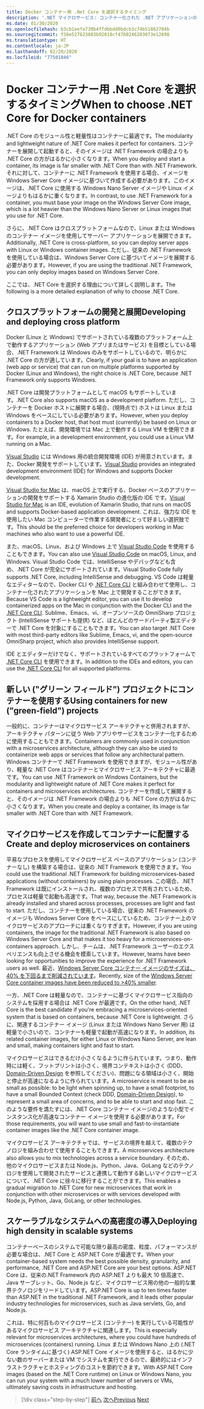 ```yaml
---
title: Docker コンテナー用 .Net Core を選択するタイミング
description: '.NET マイクロサービス: コンテナー化された .NET アプリケーションのアーキテクチャ | Docker コンテナー用 .Net Core を選択するタイミング'
ms.date: 01/30/2020
ms.openlocfilehash: b3cb1eefe739b4ffdbbdd0bdcb3c74b51862704b
ms.sourcegitcommit: f38e527623883b92010cf4760246203073e12898
ms.translationtype: HT
ms.contentlocale: ja-JP
ms.lasthandoff: 02/20/2020
ms.locfileid: "77501846"
---
```

# <a name="when-to-choose-net-core-for-docker-containers"></a><span data-ttu-id="61723-103">Docker コンテナー用 .Net Core を選択するタイミング</span><span class="sxs-lookup"><span data-stu-id="61723-103">When to choose .NET Core for Docker containers</span></span>

<span data-ttu-id="61723-104">.NET Core のモジュール性と軽量性はコンテナーに最適です。</span><span class="sxs-lookup"><span data-stu-id="61723-104">The modularity and lightweight nature of .NET Core makes it perfect for containers.</span></span> <span data-ttu-id="61723-105">コンテナーを展開して起動すると、そのイメージは .NET Framework の場合よりも .NET Core の方がはるかに小さくなります。</span><span class="sxs-lookup"><span data-stu-id="61723-105">When you deploy and start a container, its image is far smaller with .NET Core than with .NET Framework.</span></span> <span data-ttu-id="61723-106">それに対して、コンテナーに .NET Framework を使用する場合、イメージを Windows Server Core イメージに基づいて作成する必要があります。このイメージは、.NET Core に使用する Windows Nano Server イメージや Linux イメージよりもはるかに重くなります。</span><span class="sxs-lookup"><span data-stu-id="61723-106">In contrast, to use .NET Framework for a container, you must base your image on the Windows Server Core image, which is a lot heavier than the Windows Nano Server or Linux images that you use for .NET Core.</span></span>

<span data-ttu-id="61723-107">さらに、.NET Core はクロスプラットフォームなので、Linux または Windows のコンテナー イメージを使用してサーバー アプリケーションを展開できます。</span><span class="sxs-lookup"><span data-stu-id="61723-107">Additionally, .NET Core is cross-platform, so you can deploy server apps with Linux or Windows container images.</span></span> <span data-ttu-id="61723-108">ただし、従来の .NET Framework を使用している場合は、Windows Server Core に基づいてイメージを展開する必要があります。</span><span class="sxs-lookup"><span data-stu-id="61723-108">However, if you are using the traditional .NET Framework, you can only deploy images based on Windows Server Core.</span></span>

<span data-ttu-id="61723-109">ここでは、.NET Core を選択する理由について詳しく説明します。</span><span class="sxs-lookup"><span data-stu-id="61723-109">The following is a more detailed explanation of why to choose .NET Core.</span></span>

## <a name="developing-and-deploying-cross-platform"></a><span data-ttu-id="61723-110">クロスプラットフォームの開発と展開</span><span class="sxs-lookup"><span data-stu-id="61723-110">Developing and deploying cross platform</span></span>

<span data-ttu-id="61723-111">Docker (Linux と Windows) でサポートされている複数のプラットフォーム上で動作するアプリケーション (Web アプリまたはサービス) を目標としている場合、.NET Framework は Windows のみをサポートしているので、明らかに .NET Core の方が適しています。</span><span class="sxs-lookup"><span data-stu-id="61723-111">Clearly, if your goal is to have an application (web app or service) that can run on multiple platforms supported by Docker (Linux and Windows), the right choice is .NET Core, because .NET Framework only supports Windows.</span></span>

<span data-ttu-id="61723-112">.NET Core は開発プラットフォームとして macOS もサポートしています。</span><span class="sxs-lookup"><span data-stu-id="61723-112">.NET Core also supports macOS as a development platform.</span></span> <span data-ttu-id="61723-113">ただし、コンテナーを Docker ホストに展開する場合、(現時点で) ホストは Linux または Windows をベースにしている必要があります。</span><span class="sxs-lookup"><span data-stu-id="61723-113">However, when you deploy containers to a Docker host, that host must (currently) be based on Linux or Windows.</span></span> <span data-ttu-id="61723-114">たとえば、開発環境では Mac 上で動作する Linux VM を使用できます。</span><span class="sxs-lookup"><span data-stu-id="61723-114">For example, in a development environment, you could use a Linux VM running on a Mac.</span></span>

<span data-ttu-id="61723-115">[Visual Studio](https://www.visualstudio.com/vs/) には Windows 用の統合開発環境 (IDE) が用意されています。また、Docker 開発をサポートしています。</span><span class="sxs-lookup"><span data-stu-id="61723-115">[Visual Studio](https://www.visualstudio.com/vs/) provides an integrated development environment (IDE) for Windows and supports Docker development.</span></span>

<span data-ttu-id="61723-116">[Visual Studio for Mac](https://www.visualstudio.com/vs/visual-studio-mac/) は、macOS 上で実行する、Docker ベースのアプリケーションの開発をサポートする Xamarin Studio の進化版の IDE です。</span><span class="sxs-lookup"><span data-stu-id="61723-116">[Visual Studio for Mac](https://www.visualstudio.com/vs/visual-studio-mac/) is an IDE, evolution of Xamarin Studio, that runs on macOS and supports Docker-based application development.</span></span> <span data-ttu-id="61723-117">これは、強力な IDE を使用したい Mac コンピューターで作業する開発者にとって好ましい選択肢です。</span><span class="sxs-lookup"><span data-stu-id="61723-117">This should be the preferred choice for developers working in Mac machines who also want to use a powerful IDE.</span></span>

<span data-ttu-id="61723-118">また、macOS、Linux、および Windows 上で [Visual Studio Code](https://code.visualstudio.com/) を使用することもできます。</span><span class="sxs-lookup"><span data-stu-id="61723-118">You can also use [Visual Studio Code](https://code.visualstudio.com/) on macOS, Linux, and Windows.</span></span> <span data-ttu-id="61723-119">Visual Studio Code では、IntelliSense やデバッグなども含め、.NET Core が完全にサポートされています。</span><span class="sxs-lookup"><span data-stu-id="61723-119">Visual Studio Code fully supports .NET Core, including IntelliSense and debugging.</span></span> <span data-ttu-id="61723-120">VS Code は軽量なエディターなので、Docker CLI や [.NET Core CLI](../../../core/tools/index.md) と組み合わせて使用し、コンテナー化されたアプリケーションを Mac 上で開発することができます。</span><span class="sxs-lookup"><span data-stu-id="61723-120">Because VS Code is a lightweight editor, you can use it to develop containerized apps on the Mac in conjunction with the Docker CLI and the [.NET Core CLI](../../../core/tools/index.md).</span></span> <span data-ttu-id="61723-121">Sublime、Emacs、vi、オープンソースの OmniSharp プロジェクト (IntelliSense サポートも提供) など、ほとんどのサードパーティ製エディターで .NET Core を対象にすることもできます。</span><span class="sxs-lookup"><span data-stu-id="61723-121">You can also target .NET Core with most third-party editors like Sublime, Emacs, vi, and the open-source OmniSharp project, which also provides IntelliSense support.</span></span>

<span data-ttu-id="61723-122">IDE とエディターだけでなく、サポートされているすべてのプラットフォームで [.NET Core CLI](../../../core/tools/index.md) を使用できます。</span><span class="sxs-lookup"><span data-stu-id="61723-122">In addition to the IDEs and editors, you can use the [.NET Core CLI](../../../core/tools/index.md) for all supported platforms.</span></span>

## <a name="using-containers-for-new-green-field-projects"></a><span data-ttu-id="61723-123">新しい ("グリーン フィールド") プロジェクトにコンテナーを使用する</span><span class="sxs-lookup"><span data-stu-id="61723-123">Using containers for new ("green-field") projects</span></span>

<span data-ttu-id="61723-124">一般的に、コンテナーはマイクロサービス アーキテクチャと併用されますが、アーキテクチャ パターンに従う Web アプリやサービスをコンテナー化するために使用することもできます。</span><span class="sxs-lookup"><span data-stu-id="61723-124">Containers are commonly used in conjunction with a microservices architecture, although they can also be used to containerize web apps or services that follow any architectural pattern.</span></span> <span data-ttu-id="61723-125">Windows コンテナーで .NET Framework を使用できますが、モジュール性があり、軽量な .NET Core はコンテナーとマイクロサービス アーキテクチャに最適です。</span><span class="sxs-lookup"><span data-stu-id="61723-125">You can use .NET Framework on Windows Containers, but the modularity and lightweight nature of .NET Core makes it perfect for containers and microservices architectures.</span></span> <span data-ttu-id="61723-126">コンテナーを作成して展開すると、そのイメージは .NET Framework の場合よりも .NET Core の方がはるかに小さくなります。</span><span class="sxs-lookup"><span data-stu-id="61723-126">When you create and deploy a container, its image is far smaller with .NET Core than with .NET Framework.</span></span>

## <a name="create-and-deploy-microservices-on-containers"></a><span data-ttu-id="61723-127">マイクロサービスを作成してコンテナーに配置する</span><span class="sxs-lookup"><span data-stu-id="61723-127">Create and deploy microservices on containers</span></span>

<span data-ttu-id="61723-128">平易なプロセスを使用してマイクロサービス ベースのアプリケーション (コンテナーなし) を構築する場合は、従来の .NET Framework を使用できます。</span><span class="sxs-lookup"><span data-stu-id="61723-128">You could use the traditional .NET Framework for building microservices-based applications (without containers) by using plain processes.</span></span> <span data-ttu-id="61723-129">この場合、.NET Framework は既にインストールされ、複数のプロセスで共有されているため、プロセスは軽量で起動も高速です。</span><span class="sxs-lookup"><span data-stu-id="61723-129">That way, because the .NET Framework is already installed and shared across processes, processes are light and fast to start.</span></span> <span data-ttu-id="61723-130">ただし、コンテナーを使用している場合、従来の .NET Framework のイメージも Windows Server Core をベースにしているため、コンテナー上のマイクロサービスのアプローチには重くなりすぎます。</span><span class="sxs-lookup"><span data-stu-id="61723-130">However, if you are using containers, the image for the traditional .NET Framework is also based on Windows Server Core and that makes it too heavy for a microservices-on-containers approach.</span></span> <span data-ttu-id="61723-131">しかし、チームは、.NET Framework ユーザーのエクスペリエンスも向上させる機会を模索しています。</span><span class="sxs-lookup"><span data-stu-id="61723-131">However, teams have been looking for opportunities to improve the experience for .NET Framework users as well.</span></span> <span data-ttu-id="61723-132">最近、[Windows Server Core コンテナー イメージのサイズは、40% を下回るまで削減されています](https://devblogs.microsoft.com/dotnet/we-made-windows-server-core-container-images-40-smaller)。</span><span class="sxs-lookup"><span data-stu-id="61723-132">Recently, size of the [Windows Server Core container images have been reduced to >40% smaller](https://devblogs.microsoft.com/dotnet/we-made-windows-server-core-container-images-40-smaller).</span></span> 

<span data-ttu-id="61723-133">一方、.NET Core は軽量なので、コンテナーに基づくマイクロサービス指向のシステムを採用する場合は .NET Core が最適です。</span><span class="sxs-lookup"><span data-stu-id="61723-133">On the other hand, .NET Core is the best candidate if you're embracing a microservices-oriented system that is based on containers, because .NET Core is lightweight.</span></span> <span data-ttu-id="61723-134">さらに、関連するコンテナー イメージ (Linux または Windows Nano Server 用) は軽量で小さいので、コンテナーも軽量で起動が高速になります。</span><span class="sxs-lookup"><span data-stu-id="61723-134">In addition, its related container images, for either Linux or Windows Nano Server, are lean and small, making containers light and fast to start.</span></span>

<span data-ttu-id="61723-135">マイクロサービスはできるだけ小さくなるように作られています。つまり、動作時には軽く、フットプリントは小さく、境界コンテキストは小さく (DDD、[Domain-Driven Design](https://en.wikipedia.org/wiki/Domain-driven_design) を参照してください)、問題になる領域は小さく、開始と停止が高速になるように作られています。</span><span class="sxs-lookup"><span data-stu-id="61723-135">A microservice is meant to be as small as possible: to be light when spinning up, to have a small footprint, to have a small Bounded Context (check DDD, [Domain-Driven Design](https://en.wikipedia.org/wiki/Domain-driven_design)), to represent a small area of concerns, and to be able to start and stop fast.</span></span> <span data-ttu-id="61723-136">このような要件を満たすには、.NET Core コンテナー イメージのような小型でインスタンス化が高速なコンテナー イメージを使用する必要があります。</span><span class="sxs-lookup"><span data-stu-id="61723-136">For those requirements, you will want to use small and fast-to-instantiate container images like the .NET Core container image.</span></span>

<span data-ttu-id="61723-137">マイクロサービス アーキテクチャでは、サービスの境界を越えて、複数のテクノロジを組み合わせて使用することもできます。</span><span class="sxs-lookup"><span data-stu-id="61723-137">A microservices architecture also allows you to mix technologies across a service boundary.</span></span> <span data-ttu-id="61723-138">そのため、他のマイクロサービスまたは Node.js、Python、Java、GoLang などのテクノロジを使用して開発されたサービスと連携して動作する新しいマイクロサービスについて、.NET Core に徐々に移行することができます。</span><span class="sxs-lookup"><span data-stu-id="61723-138">This enables a gradual migration to .NET Core for new microservices that work in conjunction with other microservices or with services developed with Node.js, Python, Java, GoLang, or other technologies.</span></span>

## <a name="deploying-high-density-in-scalable-systems"></a><span data-ttu-id="61723-139">スケーラブルなシステムへの高密度の導入</span><span class="sxs-lookup"><span data-stu-id="61723-139">Deploying high density in scalable systems</span></span>

<span data-ttu-id="61723-140">コンテナーベースのシステムで可能な限り最高の密度、粒度、パフォーマンスが必要な場合は、.NET Core と ASP.NET Core が最適です。</span><span class="sxs-lookup"><span data-stu-id="61723-140">When your container-based system needs the best possible density, granularity, and performance, .NET Core and ASP.NET Core are your best options.</span></span> <span data-ttu-id="61723-141">ASP.NET Core は、従来の.NET Framework 内の ASP.NET よりも最大 10 倍高速で、Java サーブレット、Go、Node.js など、マイクロサービス用の他の一般的な業界テクノロジをリードしています。</span><span class="sxs-lookup"><span data-stu-id="61723-141">ASP.NET Core is up to ten times faster than ASP.NET in the traditional .NET Framework, and it leads other popular industry technologies for microservices, such as Java servlets, Go, and Node.js.</span></span>

<span data-ttu-id="61723-142">これは、特に何百ものマイクロサービス (コンテナー) を実行している可能性があるマイクロサービス アーキテクチャに関連します。</span><span class="sxs-lookup"><span data-stu-id="61723-142">This is especially relevant for microservices architectures, where you could have hundreds of microservices (containers) running.</span></span> <span data-ttu-id="61723-143">Linux または Windows Nano 上の (.NET Core ランタイムに基づく) ASP.NET Core イメージを使用すると、はるかに少ない数のサーバーまたは VM でシステムを実行できるので、最終的にはインフラストラクチャとホスティングのコストを節約できます。</span><span class="sxs-lookup"><span data-stu-id="61723-143">With ASP.NET Core images (based on the .NET Core runtime) on Linux or Windows Nano, you can run your system with a much lower number of servers or VMs, ultimately saving costs in infrastructure and hosting.</span></span>

>[!div class="step-by-step"]
><span data-ttu-id="61723-144">[前へ](general-guidance.md)
>[次へ](net-framework-container-scenarios.md)</span><span class="sxs-lookup"><span data-stu-id="61723-144">[Previous](general-guidance.md)
[Next](net-framework-container-scenarios.md)</span></span>
